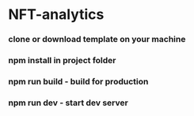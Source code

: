 # NFT-analytics

### clone or download template on your machine

### npm install in project folder

### npm run build - build for production

### npm run dev - start dev server
